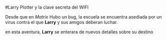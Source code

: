 
#Larry Plotter y la clave secreta del WIFI

Desde que en *Matrix* Hubo un bug, la escuela se encuentra asediada por un virus
contra el que **Larry** y sus amigos deberan luchar.

en esta aventura, **Larry** se enterara de nuevos detalles sobre su destino
